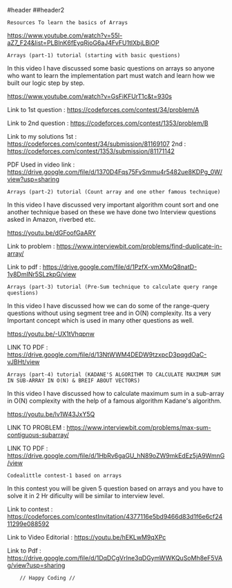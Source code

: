 #header
##header2


    Resources To learn the basics of Arrays 
https://www.youtube.com/watch?v=55l-aZ7_F24&list=PLBlnK6fEyqRjoG6aJ4FvFU1tlXbjLBiOP

    Arrays (part-1) tutorial (starting with basic questions)

In this video I have discussed some basic questions on arrays so anyone who want to learn the implementation part must watch and learn how we built our logic step by step.    

https://www.youtube.com/watch?v=GsFiKFUrT1c&t=930s

Link to 1st question : https://codeforces.com/contest/34/problem/A

Link to 2nd question : https://codeforces.com/contest/1353/problem/B

Link to my solutions 
1st : https://codeforces.com/contest/34/submission/81169107
2nd : https://codeforces.com/contest/1353/submission/81171142

PDF Used in video link : https://drive.google.com/file/d/1370D4Fqs75FvSmmu4r5482ue8KDPg_0W/view?usp=sharing

    Arrays (part-2) tutorial (Count array and one other famous technique)

In this video I have discussed very important algorithm count sort and one another technique based on these we have done two Interview questions asked in Amazon, riverbed etc.

https://youtu.be/dGFoofGaARY

Link to problem : https://www.interviewbit.com/problems/find-duplicate-in-array/

Link to pdf : https://drive.google.com/file/d/1PzfX-vmXMoQ8natD-1y8DmINr5SLzkpG/view

    Arrays (part-3) tutorial (Pre-Sum technique to calculate query range questions)

In this video I have discussed how we can do some of the range-query questions without using segment tree and in O(N) complexity. Its a very Important concept which is used in many other questions as well.

https://youtu.be/-UX1tVhqpnw

LINK TO PDF : https://drive.google.com/file/d/13NtWWM4DEDW9tzxpcD3pqgdOaC-vJBHt/view

    Arrays (part-4) tutorial (KADANE'S ALGORITHM TO CALCULATE MAXIMUM SUM IN SUB-ARRAY IN O(N) & BREIF ABOUT VECTORS)  

In this video I have discussed how to calculate maximum sum in a sub-array in O(N) complexity with the help of a famous algorithm Kadane's algorithm.

https://youtu.be/lv1W43JxY5Q

LINK TO PROBLEM : https://www.interviewbit.com/problems/max-sum-contiguous-subarray/

LINK TO PDF : https://drive.google.com/file/d/1HbRv6gaGU_hN89oZW9mkEdEz5jA9WmnG/view


    Codealittle contest-1 based on arrays

In this contest you will be given 5 question based on arrays and you have to solve it in 2 Hr dificulty will be similar to interview level.  

Link to contest : https://codeforces.com/contestInvitation/4377116e5bd9466d83d1f6e6cf2411299e088592

Link to Video Editorial : https://youtu.be/hEKLwM9qXPc

Link to Pdf : https://drive.google.com/file/d/1DqDCgVrIne3qDGymWWKQuSoMh8eF5VAg/view?usp=sharing




        // Happy Coding //
